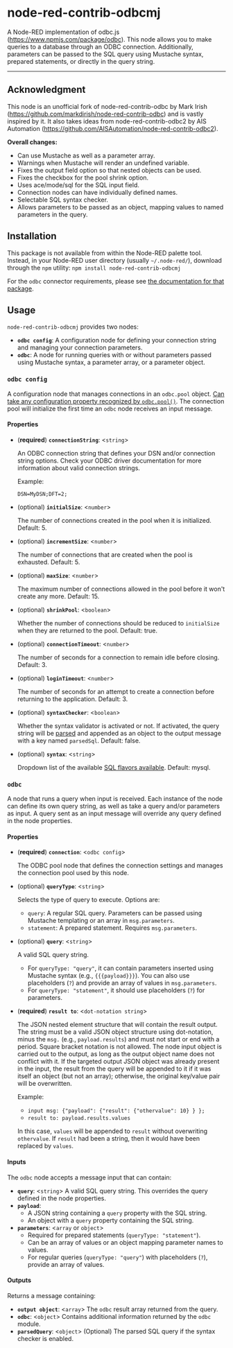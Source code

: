 # node-red-contrib-odbcmj

A Node-RED implementation of odbc.js (https://www.npmjs.com/package/odbc). This node allows you to make queries to a database through an ODBC connection. Additionally, parameters can be passed to the SQL query using Mustache syntax, prepared statements, or directly in the query string.

---
## Acknowledgment

This node is an unofficial fork of node-red-contrib-odbc by Mark Irish (https://github.com/markdirish/node-red-contrib-odbc) and is vastly inspired by it. It also takes ideas from node-red-contrib-odbc2 by AIS Automation (https://github.com/AISAutomation/node-red-contrib-odbc2).

**Overall changes:**

* Can use Mustache as well as a parameter array.
* Warnings when Mustache will render an undefined variable.
* Fixes the output field option so that nested objects can be used.
* Fixes the checkbox for the pool shrink option.
* Uses ace/mode/sql for the SQL input field.
* Connection nodes can have individually defined names.
* Selectable SQL syntax checker.
* Allows parameters to be passed as an object, mapping values to named parameters in the query.

## Installation

This package is not available from within the Node-RED palette tool. Instead, in your Node-RED user directory (usually `~/.node-red/`), download through the `npm` utility:
    ```
    npm install node-red-contrib-odbcmj
    ```

For the `odbc` connector requirements, please see [the documentation for that package](https://www.npmjs.com/package/odbc#requirements).

## Usage

`node-red-contrib-odbcmj` provides two nodes:

* **`odbc config`**: A configuration node for defining your connection string and managing your connection parameters.
* **`odbc`**: A node for running queries with or without parameters passed using Mustache syntax, a parameter array, or a parameter object.

### `odbc config`

A configuration node that manages connections in an `odbc.pool` object. [Can take any configuration property recognized by `odbc.pool()`](https://www.npmjs.com/package/odbc#constructor-odbcpoolconnectionstring). The connection pool will initialize the first time an `odbc` node receives an input message.

#### Properties

* (**required**) **`connectionString`**: <`string`>

    An ODBC connection string that defines your DSN and/or connection string options. Check your ODBC driver documentation for more information about valid connection strings.

    Example:
    ```
    DSN=MyDSN;DFT=2;
    ```

* (optional) **`initialSize`**: <`number`>

    The number of connections created in the pool when it is initialized. Default: 5.

* (optional) **`incrementSize`**: <`number`>

    The number of connections that are created when the pool is exhausted. Default: 5.

* (optional) **`maxSize`**: <`number`>

    The maximum number of connections allowed in the pool before it won't create any more. Default: 15.

* (optional) **`shrinkPool`**: <`boolean`>

    Whether the number of connections should be reduced to `initialSize` when they are returned to the pool. Default: true.

* (optional) **`connectionTimeout`**: <`number`>

    The number of seconds for a connection to remain idle before closing. Default: 3.

* (optional) **`loginTimeout`**: <`number`>

    The number of seconds for an attempt to create a connection before returning to the application. Default: 3.

* (optional) **`syntaxChecker`**: <`boolean`>

    Whether the syntax validator is activated or not. If activated, the query string will be [parsed](https://www.npmjs.com/package/node-sql-parser#create-ast-for-sql-statement) and appended as an object to the output message with a key named `parsedSql`. Default: false.

* (optional) **`syntax`**: <`string`>

    Dropdown list of the available [SQL flavors available](https://www.npmjs.com/package/node-sql-parser#supported-database-sql-syntax). Default: mysql.


### `odbc`

A node that runs a query when input is received. Each instance of the node can define its own query string, as well as take a query and/or parameters as input. A query sent as an input message will override any query defined in the node properties.

#### Properties

* (**required**) **`connection`**: <`odbc config`>

    The ODBC pool node that defines the connection settings and manages the connection pool used by this node.

* (optional) **`queryType`**: <`string`>

    Selects the type of query to execute. Options are:
    * `query`:  A regular SQL query. Parameters can be passed using Mustache templating or an array in `msg.parameters`.
    * `statement`: A prepared statement. Requires `msg.parameters`.

* (optional) **`query`**: <`string`>

    A valid SQL query string. 
    * For `queryType: "query"`, it can contain parameters inserted using Mustache syntax (e.g., `{{{payload}}}`). You can also use placeholders (`?`) and provide an array of values in `msg.parameters`.
    * For `queryType: "statement"`, it should use placeholders (`?`) for parameters.

* (**required**) **`result to`**: <`dot-notation string`>

    The JSON nested element structure that will contain the result output. The string must be a valid JSON object structure using dot-notation, minus the `msg.` (e.g., `payload.results`) and must not start or end with a period. Square bracket notation is not allowed. The node input object is carried out to the output, as long as the output object name does not conflict with it. If the targeted output JSON object was already present in the input, the result from the query will be appended to it if it was itself an object (but not an array); otherwise, the original key/value pair will be overwritten.

    Example:

    * `input msg: {"payload": {"result": {"othervalue": 10} } };`
    * `result to: payload.results.values`

    In this case, `values` will be appended to `result` without overwriting `othervalue`. If `result` had been a string, then it would have been replaced by `values`.

#### Inputs

The `odbc` node accepts a message input that can contain:

* **`query`**: <`string`> A valid SQL query string. This overrides the query defined in the node properties.
* **`payload`**:  
    *  A JSON string containing a `query` property with the SQL string.
    *  An object with a `query` property containing the SQL string.
* **`parameters`**: <`array` or `object`>
    *  Required for prepared statements (`queryType: "statement"`).
    *  Can be an array of values or an object mapping parameter names to values.
    *  For regular queries (`queryType: "query"`) with placeholders (`?`), provide an array of values.

#### Outputs

Returns a message containing:

* **`output object`**: <`array`> The `odbc` result array returned from the query.
* **`odbc`**: <`object`> Contains additional information returned by the `odbc` module.
* **`parsedQuery`**: <`object`> (Optional) The parsed SQL query if the syntax checker is enabled.
